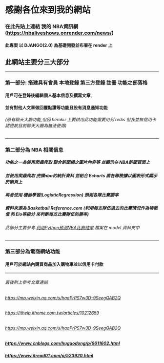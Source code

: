 # 感謝各位來到我的網站
### 在此先貼上連結 我的 NBA資訊網(https://nbaliveshows.onrender.com/news/)
#### 此專案 以 DJANGO(2.0) 為基礎開發並布署在 render 上

## 此網站主要分三大部分
_________________________________________________________________________________________________________________________

### 第一部分: 搭建具有會員 本地登錄 第三方登錄 註冊 功能之部落格
#### 用戶可在登錄後編輯個人基本信息及撰寫文章,
#### 並有對他人文章做回覆點讚等功能且設有消息通知功能
###### (原有聊天大廳功能,但因 heroku 上要啟用此功能需要用到 redis 但我並無信用卡認證故目前聊天大廳為無法使用)

__________________________________________________________________________________________________________________________

### 第二部分為 NBA 相關信息
##### 功能之一為使用爬蟲爬取 聯合新聞網之圖片內容等 並顯示在 NBA新聞頁面上
##### 並使用爬蟲爬取 虎撲nba的統計資料 並結合 Echarts 將各隊務據以圖表形式顯示於網頁上
##### 再者使用 機器學習(LogisticRegression) 預測各隊比賽勝率
##### 資料來源為 Basketball Reference.com (利用每支隊伍過去的比賽情況作為特徵值 和 Elo等級分 來判斷每支比賽隊伍的勝率)
###### 此部分主要參考 [利用Python预测NBA比赛结果](https://blog.csdn.net/MOY37RQW1JarN33BgZk/article/details/80602924) 檔案在 model 資料夾中

__________________________________________________________________________________________________________________________

### 第三部分為電商網站功能
#### 用戶可於網站內購買商品加入購物車並以信用卡付款

__________________________________________________________________________________________________________________________

###### 最後附上參考文章連結
###### https://mp.weixin.qq.com/s/hqaPrPS7w3D-9SeegQAB2Q
###### https://ithelp.ithome.com.tw/articles/10212659
###### https://mp.weixin.qq.com/s/hqaPrPS7w3D-9SeegQAB2Q
##### https://www.cnblogs.com/huguodong/p/6611602.html
##### https://www.itread01.com/p/523920.html



